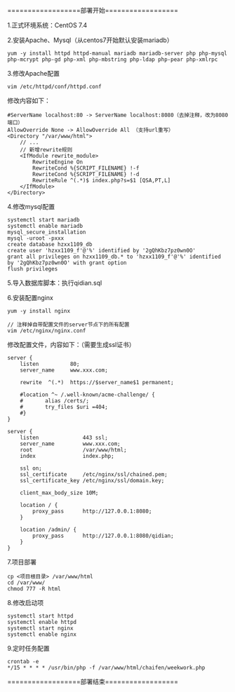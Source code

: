 ==================部署开始==================

1.正式环境系统：CentOS 7.4

2.安装Apache、Mysql（从centos7开始默认安装mariadb）
	
	yum -y install httpd httpd-manual mariadb mariadb-server php php-mysql php-mcrypt php-gd php-xml php-mbstring php-ldap php-pear php-xmlrpc

3.修改Apache配置
	
	vim /etc/httpd/conf/httpd.conf
    
   修改内容如下：
	
	#ServerName localhost:80 -> ServerName localhost:8080（去掉注释，改为8080端口）
	AllowOverride None -> AllowOverride All （支持url重写）
	<Directory "/var/www/html">
        // ...
        // 新增rewrite规则
        <IfModule rewrite_module>
            RewriteEngine On
            RewriteCond %{SCRIPT_FILENAME} !-f
            RewriteCond %{SCRIPT_FILENAME} !-d
            RewriteRule ^(.*)$ index.php?s=$1 [QSA,PT,L]
        </IfModule>
    </Directory>

4.修改mysql配置
    
    systemctl start mariadb
    systemctl enable mariadb
    mysql_secure_installation
    mysql -uroot -pxxx
    create database hzxx1109_db
    create user 'hzxx1109_f'@'%' identified by '2gQhKbz7pz0wn0O'
    grant all privileges on hzxx1109_db.* to 'hzxx1109_f'@'%' identified by '2gQhKbz7pz0wn0O' with grant option
    flush privileges

5.导入数据库脚本：执行qidian.sql

6.安装配置nginx
    
    yum -y install nginx

    // 注释掉自带配置文件的server节点下的所有配置
    vim /etc/nginx/nginx.conf
    
   修改配置文件，内容如下：（需要生成ssl证书）
    
    server {
        listen          80;
        server_name     www.xxx.com;

        rewrite  ^(.*)  https://$server_name$1 permanent;

        #location ^~ /.well-known/acme-challenge/ {
        #       alias /certs/;
        #       try_files $uri =404;
        #}
    }
        
    server {
        listen              443 ssl;
        server_name         www.xxx.com;
        root                /var/www/html;
        index               index.php;
        
        ssl on;
        ssl_certificate     /etc/nginx/ssl/chained.pem;
        ssl_certificate_key /etc/nginx/ssl/domain.key;

        client_max_body_size 10M;

        location / {
            proxy_pass      http://127.0.0.1:8080;
        }

        location /admin/ {
            proxy_pass      http://127.0.0.1:8080/qidian;
        }
    }

7.项目部署
    
    cp <项目根目录> /var/www/html
    cd /var/www/
    chmod 777 -R html

8.修改启动项

    systemctl start httpd
    systemctl enable httpd
    systemctl start nginx
    systemctl enable nginx
    
    
9.定时任务配置
    
    crontab -e
    */15 * * * * /usr/bin/php -f /var/www/html/chaifen/weekwork.php

==================部署结束==================

